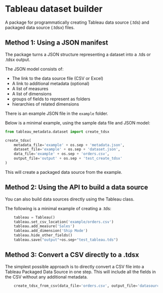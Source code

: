 # Tableau dataset builder

A package for programmatically creating Tableau data source (.tds) and packaged data source (.tdsx) files.

## Method 1: Using a JSON manifest

The package turns a JSON structure representing a dataset into a .tds or .tdsx output.

The JSON model consists of:

- The link to the data source file (CSV or Excel)
- A link to additional metadata (optional)
- A list of measures
- A list of dimensions
- groups of fields to represent as folders
- hierarchies of related dimensions

There is an example JSON file in the `example` folder.

Below is a minimal example, using the sample data file and
JSON model:

~~~~ python
from tableau_metadata.dataset import create_tdsx

create_tdsx(
    metadata_file='example' + os.sep + 'metadata.json',
    dataset_file='example' + os.sep + 'dataset.json',
    data_file='example' + os.sep + 'orders.csv',
    output_file='output' + os.sep + 'test_create_tdsx'
)
~~~~

This will create a packaged data source from the example.

## Method 2: Using the API to build a data source

You can also build data sources directly using the Tableau class.

The following is a minimal example of creating a .tds:

~~~~ python
    tableau = Tableau()
    tableau.set_csv_location('example/orders.csv')
    tableau.add_measure('Sales')
    tableau.add_dimension('Ship Mode')
    tableau.hide_other_fields()
    tableau.save("output"+os.sep+"test_tableau.tds")
~~~~

## Method 3: Convert a CSV directly to a .tdsx

The simplest possible approach is to directly convert a
CSV file into a Tableau Packaged Data Source in one step.
This will include all the fields in the CSV without any
additional metadata.

~~~~ python
    create_tdsx_from_csv(data_file='orders.csv', output_file='datasource')
~~~~